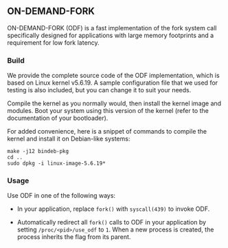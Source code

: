 ON-DEMAND-FORK
------------
ON-DEMAND-FORK (ODF) is a fast implementation of the fork system call specifically designed for applications with large memory footprints and a requirement for low fork latency.

### Build
We provide the complete source code of the ODF implementation, which is based on Linux kernel v5.6.19. A sample configuration file that we used for testing is also included, but you can change it to suit your needs. 

Compile the kernel as you normally would, then install the kernel image and modules. Boot your system using this version of the kernel (refer to the documentation of your bootloader).

For added convenience, here is a snippet of commands to compile the kernel and install it on Debian-like systems:
```
make -j12 bindeb-pkg
cd ..
sudo dpkg -i linux-image-5.6.19*
```

### Usage
Use ODF in one of the following ways:

- In your application, replace `fork()` with `syscall(439)` to invoke ODF.

- Automatically redirect all `fork()` calls to ODF in your application by setting `/proc/<pid>/use_odf` to `1`. When a new process is created, the process inherits the flag from its parent.
